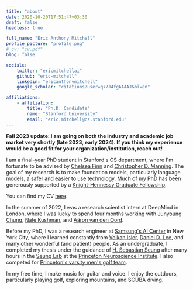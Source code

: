 ```yaml
---
title: "about"
date: 2020-10-20T17:51:47+03:30
draft: false
headless: true

full_name: "Eric Anthony Mitchell"
profile_picture: "profile.png"
# cv: "cv.pdf"
blog: false

socials:
    twitter: "ericmitchellai"
    github: "eric-mitchell"
    linkedin: "ericanthonymitchell"
    google_scholar: "citations?user=q77J4fgAAAAJ&hl=en"

affiliations:
    - affiliation:
        title: "Ph.D. Candidate"
        name: "Stanford University"
        email: "eric.mitchell@cs.stanford.edu"
---
```


**Fall 2023 update: I am going on both the industry and academic job market very shortly (late 2023, early 2024). If you think my experience would be a good fit for your organization/institution, reach out!**

I am a final-year PhD student in Stanford's CS department, where I'm fortunate to be advised by [Chelsea Finn][1] and [Christopher D. Manning][2]. The goal of my research is to make foundation models, particularly language models, a safer and easier to use technology. Much of my PhD has been generously supported by a [Knight-Hennessy Graduate Fellowship][KH].

You can find my CV [here][CV].

In the summer of 2022, I was a research scientist intern at DeepMind in London, where I was lucky to spend four months working with [Junyoung Chung][junyoung], [Nate Kushman][nate], and [Aäron van den Oord][aaron].

Before my PhD, I was a research engineer at [Samsung's AI Center][5] in New York City, where I learned constantly from [Volkan Isler][6], [Daniel D. Lee][7], and many other wonderful (and patient) people. As an undergraduate, I completed my thesis under the guidance of [H. Sebastian Seung][10] after many hours in the [Seung Lab][8] at the [Princeton Neuroscience Institute][9]. I also competed for [Princeton's varsity men's golf team][X].

In my free time, I make music for guitar and voice. I enjoy the outdoors, particularly playing golf, exploring mountains, and SCUBA diving.


[1]: https://ai.stanford.edu/~cbfinn/
[2]: https://nlp.stanford.edu/manning/
[3]: https://ai.stanford.edu
[4]: https://nlp.stanford.edu
[5]: https://research.samsung.com/aicenter_ny
[6]: https://www-users.cse.umn.edu/~isler/
[7]: https://tech.cornell.edu/people/daniel-d-lee-2/
[8]: https://seunglab.org
[9]: http://pni.princeton.edu
[10]: http://pni.princeton.edu/faculty/h.-sebastian-seung

[KH]: https://knight-hennessy.stanford.edu
[A]: https://iclr.cc
[B]: https://icml.cc
[C]: https://aaai.org
[D]: https://www.ieee-ras.org/conferences-workshops/fully-sponsored/icra
[E]: https://www.ieee-ras.org/conferences-workshops/financially-co-sponsored/iros
[F]: https://www.robot-learning.org
[X]: https://twitter.com/princetongolf
[CV]: cv.pdf
[junyoung]: https://sites.google.com/view/junyoung-ai/
[nate]: http://www.kushman.org/
[aaron]: https://avdnoord.github.io/homepage/